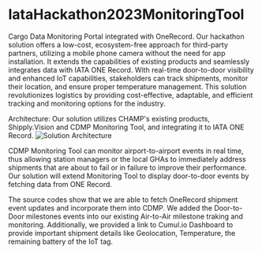 # IataHackathon2023MonitoringTool
Cargo Data Monitoring Portal integrated with OneRecord.
Our hackathon solution offers a low-cost, ecosystem-free approach for third-party partners, utilizing a mobile phone camera without the need for app installation. It extends the capabilities of existing products and seamlessly integrates data with IATA ONE Record. With real-time door-to-door visibility and enhanced IoT capabilities, stakeholders can track shipments, monitor their location, and ensure proper temperature management. This solution revolutionizes logistics by providing cost-effective, adaptable, and efficient tracking and monitoring options for the industry.

Architecture:
Our solution utilizes CHAMP's existing products, Shipply.Vision and CDMP Monitoring Tool, and integrating it to IATA ONE Record.
![Solution Architecture](https://github.com/CHAMPionJaysonDeuna/IataHackathon2023MonitoringTool/assets/137651794/bc2eb54d-e636-40ad-840a-88775b5077e0)

CDMP Monitoring Tool can monitor airport-to-airport events in real time, thus allowing station managers or the local GHAs to immediately address shipments that are about to fail or in failure  to improve their performance. Our solution will extend Monitoring Tool to display door-to-door events by fetching data from ONE Record.

The source codes show that we are able to fetch OneRecord shipment event updates and incorporate them into CDMP.
We added the Door-to-Door milestones events into our existing Air-to-Air milestone traking and monitoring.
Additionally, we provided a link to Cumul.io Dashboard to provide important shipment details like Geolocation, Temperature, the remaining battery of the IoT tag.



